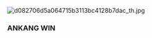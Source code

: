 
![d082706d5a064715b3113bc4128b7dac_th.jpg](https://i.loli.net/2020/06/06/4muBTRO2psQ61SA.jpg)

### ANKANG WIN
